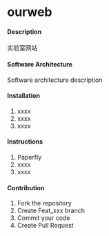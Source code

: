 # ourweb

#### Description
实验室网站

#### Software Architecture
Software architecture description

#### Installation

1.  xxxx
2.  xxxx
3.  xxxx

#### Instructions

1.  Paperfly
2.  xxxx
3.  xxxx

#### Contribution

1.  Fork the repository
2.  Create Feat_xxx branch
3.  Commit your code
4.  Create Pull Request

